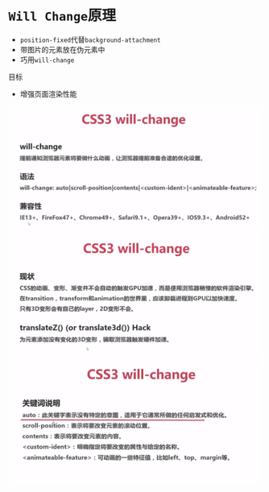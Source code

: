 # `Will Change`原理

- `position-fixed`代替`background-attachment`
- 带图片的元素放在伪元素中
- 巧用`will-change`

目标

- 增强页面渲染性能

![介绍](./screenshots/2018-07-07_195437.png)
![css现状](./screenshots/2018-07-07_195013.png)
![关键词说明](./screenshots/2018-07-07_195608.png)